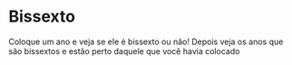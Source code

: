 # Bissexto
Coloque um ano e veja se ele é bissexto ou não! Depois veja os anos que são bissextos e estão perto daquele que você havia colocado
